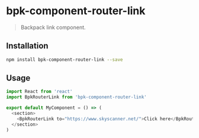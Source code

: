 # bpk-component-router-link

> Backpack link component.

## Installation

```sh
npm install bpk-component-router-link --save
```

## Usage

```js
import React from 'react'
import BpkRouterLink from 'bpk-component-router-link'

export default MyComponent = () => (
  <section>
    <BpkRouterLink to="https://www.skyscanner.net/">Click here</BpkRouterLink>
  </section>
)
```
